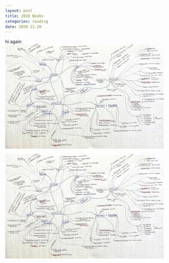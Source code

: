 ```yaml
---
layout: post
title: 2020 Books
categories: reading
date: 2020-11-20
---
```

hi again
![](../assets/books_mindmap.jpg)

<img src="../assets/books_mindmap.jpg"/>
